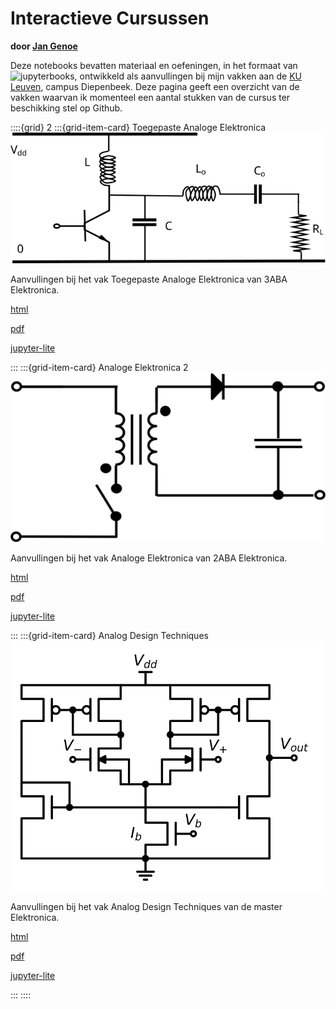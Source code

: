 # Interactieve Cursussen

**door [Jan Genoe](https://www.kuleuven.be/wieiswie/nl/person/00004269)**

Deze notebooks bevatten materiaal en oefeningen, in het formaat van ![jupyterbook](https://jupyterbook.org/badge.svg)s, ontwikkeld als aanvullingen bij mijn vakken aan de [KU Leuven](https://www.kuleuven.be), campus Diepenbeek. Deze pagina geeft een overzicht van de vakken waarvan ik momenteel een aantal stukken van de cursus ter beschikking stel op Github.


::::{grid} 2
:::{grid-item-card}  Toegepaste Analoge Elektronica
[![logo](./images/logo.svg)](https://jangenoe.github.io/InteractieveCursus/ToegepasteAnalogeElektronica/intro.html)

Aanvullingen bij het vak Toegepaste Analoge Elektronica van 3ABA Elektronica.

[html](https://jangenoe.github.io/InteractieveCursus/ToegepasteAnalogeElektronica/intro.html)

[pdf](https://jangenoe.github.io/InteractieveCursus/ToegepasteAnalogeElektronica/ToegepasteAnalogeElektronica.pdf)

[jupyter-lite](https://jangenoe.github.io/InteractieveCursus/Lite/ToegepasteAnalogeElektronica/lab/)

:::
:::{grid-item-card}  Analoge Elektronica 2
[![logo](./images/logoAnaloge2.svg)](https://jangenoe.github.io/InteractieveCursus/AnalogeElektronica2/intro.html)

Aanvullingen bij het vak Analoge Elektronica van 2ABA Elektronica.

[html](https://jangenoe.github.io/InteractieveCursus/AnalogeElektronica2/intro.html)

[pdf]()

[jupyter-lite]()

:::
:::{grid-item-card}  Analog Design Techniques
[![logo](./images/logoDesignTechniques.svg)](https://jangenoe.github.io/InteractieveCursus/AnalogDesignTechniques/intro.html)

Aanvullingen bij het vak Analog Design Techniques van de master Elektronica.

[html](https://jangenoe.github.io/InteractieveCursus/AnalogDesignTechniques/intro.html)

[pdf]()

[jupyter-lite]()

:::
::::

